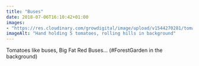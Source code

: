 ```yaml
---
title: "Buses"
date: 2018-07-06T16:10:42+01:00
images: 
- "https://res.cloudinary.com/growdigital/image/upload/v1544270281/tomato-42333843005.jpg"
imageAlt: "Hand holding 5 tomatoes, rolling hills in background"
---
```


Tomatoes like buses, Big Fat Red Buses… (#ForestGarden in the background)
